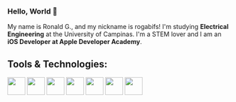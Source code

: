 ### Hello, World 👋

My name is Ronald G., and my nickname is rogabifs! I'm studying **Electrical Engineering** at the University of Campinas. I'm a STEM lover and I am an **iOS Developer at Apple Developer Academy**.

## Tools & Technologies:

<img loading="lazy" src="https://cdn.jsdelivr.net/gh/devicons/devicon/icons/python/python-original-wordmark.svg" widith = "40" height ="40"/> <img loading="lazy" src="https://cdn.jsdelivr.net/gh/devicons/devicon/icons/numpy/numpy-original.svg" widith = "40" height ="40"/> <img loading="lazy" src="https://cdn.jsdelivr.net/gh/devicons/devicon/icons/c/c-original.svg" widith = "40" height ="40"/> <img loading="lazy" src="https://cdn.jsdelivr.net/gh/devicons/devicon/icons/vscode/vscode-original.svg" widith = "40" height ="40"/> <img loading="lazy" src="https://cdn.jsdelivr.net/gh/devicons/devicon/icons/swift/swift-original.svg" widith = "40" height ="40"/> <img loading="lazy" src="https://cdn.jsdelivr.net/gh/devicons/devicon/icons/xcode/xcode-original.svg" widith = "40" height ="40"/> <img loading="lazy" src="https://cdn.jsdelivr.net/gh/devicons/devicon/icons/figma/figma-original.svg" widith = "40" height ="40"/>

          
          
          

<!--
**rogabifs/rogabifs** is a ✨ _special_ ✨ repository because its `README.md` (this file) appears on your GitHub profile.

Here are some ideas to get you started:

- 🔭 I’m currently working on ...
- 🌱 I’m currently learning ...
- 👯 I’m looking to collaborate on ...
- 🤔 I’m looking for help with ...
- 💬 Ask me about ...
- 📫 How to reach me: ...
- 😄 Pronouns: ...
- ⚡ Fun fact: ...
-->
